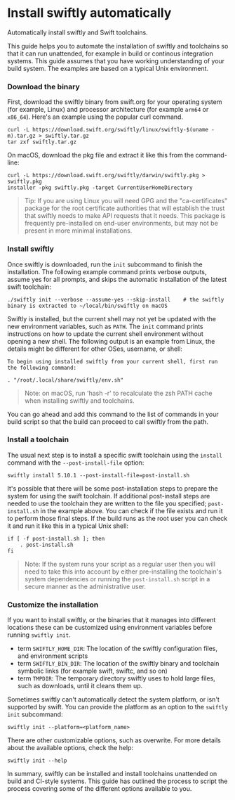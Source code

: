 # Install swiftly automatically

Automatically install swiftly and Swift toolchains.

This guide helps you to automate the installation of swiftly and toolchains so that it can run unattended, for example in build or continous integration systems.
This guide assumes that you have working understanding of your build system.
The examples are based on a typical Unix environment.

### Download the binary

First, download the swiftly binary from swift.org for your operating system (for example, Linux) and processor architecture (for example `arm64` or `x86_64`).
Here's an example using the popular curl command.

```
curl -L https://download.swift.org/swiftly/linux/swiftly-$(uname -m).tar.gz > swiftly.tar.gz
tar zxf swiftly.tar.gz
```

On macOS, download the pkg file and extract it like this from the command-line:

```
curl -L https://download.swift.org/swiftly/darwin/swiftly.pkg > swiftly.pkg
installer -pkg swiftly.pkg -target CurrentUserHomeDirectory
```

> Tip: If you are using Linux you will need GPG and the "ca-certificates" package for the root certificate authorities that will establish the trust that swiftly needs to make API requests that it needs. This package is frequently pre-installed on end-user environments, but may not be present in more minimal installations.

### Install swiftly

Once swiftly is downloaded, run the `init` subcommand to finish the installation.
The following example command prints verbose outputs, assume yes for all prompts, and skips the automatic installation of the latest swift toolchain:

```
./swiftly init --verbose --assume-yes --skip-install    # the swiftly binary is extracted to ~/local/bin/swiftly on macOS
```

Swiftly is installed, but the current shell may not yet be updated with the new environment variables, such as `PATH`.
The `init` command prints instructions on how to update the current shell environment without opening a new shell.
The following output is an example from Linux, the details might be different for other OSes, username, or shell:

```
To begin using installed swiftly from your current shell, first run the following command:

. "/root/.local/share/swiftly/env.sh"
```

> Note: on macOS, run 'hash -r' to recalculate the zsh PATH cache when installing swiftly and toolchains.

You can go ahead and add this command to the list of commands in your build script so that the build can proceed to call swiftly from the path. 

### Install a toolchain

The usual next step is to install a specific swift toolchain using the `install` command with the `--post-install-file` option:

```
swiftly install 5.10.1 --post-install-file=post-install.sh
```

It's possible that there will be some post-installation steps to prepare the system for using the swift toolchain.
If additional post-install steps are needed to use the toolchain they are written to the file you specified; `post-install.sh` in the example above.
You can check if the file exists and run it to perform those final steps.
If the build runs as the root user you can check it and run it like this in a typical Unix shell:

```
if [ -f post-install.sh ]; then
    . post-install.sh
fi
```

> Note: If the system runs your script as a regular user then you will need to take this into account by either pre-installing the toolchain's system dependencies or running the `post-install.sh` script in a secure manner as the administrative user.

### Customize the installation

If you want to install swiftly, or the binaries that it manages into different locations these can be customized using environment variables before running `swiftly init`.

- term `SWIFTLY_HOME_DIR`: The location of the swiftly configuration files, and environment scripts
- term `SWIFTLY_BIN_DIR`: The location of the swiftly binary and toolchain symbolic links (for example swift, swiftc, and so on)
- term `TMPDIR`: The temporary directory swiftly uses to hold large files, such as downloads, until it cleans them up.

Sometimes swiftly can't automatically detect the system platform, or isn't supported by swift.
You can provide the platform as an option to the `swiftly init` subcommand:

```
swiftly init --platform=<platform_name>
```

There are other customizable options, such as overwrite.
For more details about the available options, check the help:

```
swiftly init --help
```

In summary, swiftly can be installed and install toolchains unattended on build and CI-style systems.
This guide has outlined the process to script the process covering some of the different options available to you.
